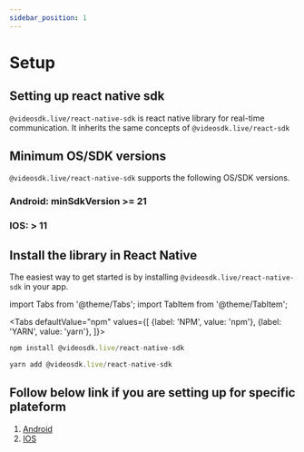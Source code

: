 ```yaml
---
sidebar_position: 1
---
```


# Setup

## Setting up react native sdk

`@videosdk.live/react-native-sdk` is react native library for real-time communication. It inherits the same concepts of `@videosdk.live/react-sdk`

## Minimum OS/SDK versions

`@videosdk.live/react-native-sdk` supports the following OS/SDK versions.

### Android: minSdkVersion >= 21

### IOS: > 11

## Install the library in React Native

The easiest way to get started is by installing `@videosdk.live/react-native-sdk` in your app.

import Tabs from '@theme/Tabs';
import TabItem from '@theme/TabItem';

<Tabs
defaultValue="npm"
values={[
{label: 'NPM', value: 'npm'},
{label: 'YARN', value: 'yarn'},
]}>
<TabItem value="npm">

```js
npm install @videosdk.live/react-native-sdk
```

</TabItem>
<TabItem value="yarn">

```js
yarn add @videosdk.live/react-native-sdk
```

</TabItem>
</Tabs>

## Follow below link if you are setting up for specific plateform

1. [Android](/docs/realtime-communication/sdk-reference/react-native-sdk/setup-android)
2. [IOS](/docs/realtime-communication/sdk-reference/react-native-sdk/setup-ios)
